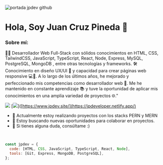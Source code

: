 ![portada jpdev github](https://github.com/juancpdev/Sobre-mi/assets/102560793/4fbfa028-0207-41c9-9b2e-6c20e36446c7)

# Hola, Soy Juan Cruz Pineda 👋

### Sobre mí:
👨‍💻 Desarrollador Web Full-Stack con sólidos conocimientos en HTML, CSS, TailwindCSS, JavaScript, TypeScript, React, Node, Express, MySQL, PostgreSQL, MongoDB , entre otras tecnologías y frameworks. 🛠️ Conocimiento en diseño UX/UI 🎨 y capacidad para crear páginas web responsive 💻📱. A lo largo de los últimos años, he mejorado y perfeccionado mis competencias como desarrollador web 🚀. Me he mantenido en constante aprendizaje 📚 y tuve la oportunidad de aplicar mis conocimientos en una amplia variedad de proyectos 🌐."

[<img src="https://img.shields.io/badge/linkedin-%230077B5.svg?&style=for-the-badge&logo=linkedin&logoColor=white">](https://www.linkedin.com/in/juancpdev/)
[<img src="https://img.shields.io/badge/Portfolio-%23000000.svg?&style=for-the-badge">]([https://www.jpdev.site/](https://jpdeveloper.netlify.app/)

- 🌱 Actualmente estoy realizando proyectos con los stacks PERN y MERN
- 👯 Estoy buscando nuevas oportunidades para colaborar en proyectos.
- 💬 Si tienes alguna duda, consúltame :)
<br/>

```js
const jpdev = {
  code: [HTML, CSS, JavaScript, TypeScript, React, Node],
  tools: [Git, Express, MongoDB, PostgreSQL],
};
```




